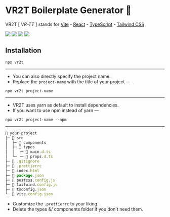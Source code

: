 # VR2T Boilerplate Generator 💨

VR2T [ *VR-TT* ] stands for [Vite](https://github.com/vitejs/vite) - [React](https://github.com/microsoft/TypeScript) - [TypeScript](https://github.com/microsoft/TypeScript) - [Tailwind CSS](https://github.com/tailwindlabs/tailwindcss)

![](https://img.shields.io/badge/Vite-B73BFE?style=for-the-badge&logo=vite&logoColor=FFD62E)
![](https://img.shields.io/badge/React-20232A?style=for-the-badge&logo=react&logoColor=61DAFB)
![](https://img.shields.io/badge/TypeScript-007ACC?style=for-the-badge&logo=typescript&logoColor=white)
![](https://img.shields.io/badge/Tailwind_CSS-38B2AC?style=for-the-badge&logo=tailwind-css&logoColor=white)

## Installation
```shell
npx vr2t
```
---
- You can also directly specify the project name.
- Replace the `project-name` with the title of your project —
```shell
npx vr2t project-name
```
---
- VR2T uses yarn as default to install dependencies.
- If you want to use npm instead of yarn —
```shell
npx vr2t project-name --npm
```
---
```js
📂 your-project
├─ 📂 src
│  ├─ 📂 components
│  ├─ 📂 types
│  │  ├─ 📄 main.d.ts
│  └─ └─ 📄 props.d.ts
├─ 📄 .gitignore
├─ 📄 .prettierrc
├─ 📄 index.html
├─ 📄 package.json
├─ 📄 postcss.config.js
├─ 📄 tailwind.config.js
├─ 📄 tsconfig.json
└─ 📄 vite.config.json
```
- Customize the `.prettierrc` to your liking.
- Delete the types &/ components folder if you don't need them.
